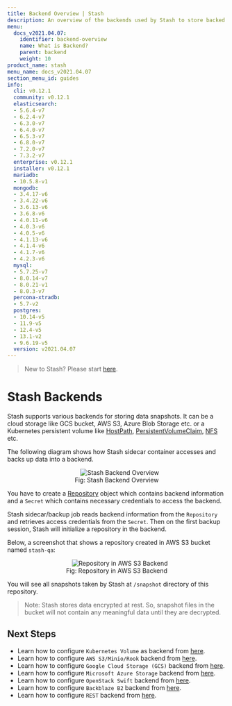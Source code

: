 ```yaml
---
title: Backend Overview | Stash
description: An overview of the backends used by Stash to store backed up data.
menu:
  docs_v2021.04.07:
    identifier: backend-overview
    name: What is Backend?
    parent: backend
    weight: 10
product_name: stash
menu_name: docs_v2021.04.07
section_menu_id: guides
info:
  cli: v0.12.1
  community: v0.12.1
  elasticsearch:
  - 5.6.4-v7
  - 6.2.4-v7
  - 6.3.0-v7
  - 6.4.0-v7
  - 6.5.3-v7
  - 6.8.0-v7
  - 7.2.0-v7
  - 7.3.2-v7
  enterprise: v0.12.1
  installer: v0.12.1
  mariadb:
  - 10.5.8-v1
  mongodb:
  - 3.4.17-v6
  - 3.4.22-v6
  - 3.6.13-v6
  - 3.6.8-v6
  - 4.0.11-v6
  - 4.0.3-v6
  - 4.0.5-v6
  - 4.1.13-v6
  - 4.1.4-v6
  - 4.1.7-v6
  - 4.2.3-v6
  mysql:
  - 5.7.25-v7
  - 8.0.14-v7
  - 8.0.21-v1
  - 8.0.3-v7
  percona-xtradb:
  - 5.7-v2
  postgres:
  - 10.14-v5
  - 11.9-v5
  - 12.4-v5
  - 13.1-v2
  - 9.6.19-v5
  version: v2021.04.07
---
```


> New to Stash? Please start [here](/docs/v2021.04.07/concepts/README).

# Stash Backends

Stash supports various backends for storing data snapshots. It can be a cloud storage like GCS bucket, AWS S3, Azure Blob Storage etc. or a Kubernetes persistent volume like [HostPath](https://kubernetes.io/docs/concepts/storage/volumes/#hostpath), [PersistentVolumeClaim](https://kubernetes.io/docs/concepts/storage/volumes/#persistentvolumeclaim), [NFS](https://kubernetes.io/docs/concepts/storage/volumes/#nfs) etc.

The following diagram shows how Stash sidecar container accesses and backs up data into a backend.

<figure align="center">
  <img alt="Stash Backend Overview" src="/docs/v2021.04.07/images/guides/latest/backends/backend_overview.svg">
  <figcaption align="center">Fig: Stash Backend Overview</figcaption>
</figure>

You have to create a [Repository](/docs/v2021.04.07/concepts/crds/repository) object which contains backend information and a `Secret` which contains necessary credentials to access the backend.

Stash sidecar/backup job reads backend information from the `Repository` and retrieves access credentials from the `Secret`. Then on the first backup session, Stash will initialize a repository in the backend.

Below, a screenshot that shows a repository created in AWS S3 bucket named `stash-qa`:

<figure align="center">
  <img alt="Repository in AWS S3 Backend" src="/docs/v2021.04.07/images/guides/latest/backends/s3_repository.png">
  <figcaption align="center">Fig: Repository in AWS S3 Backend</figcaption>
</figure>

You will see all snapshots taken by Stash at `/snapshot` directory of this repository.

> Note: Stash stores data encrypted at rest. So, snapshot files in the bucket will not contain any meaningful data until they are decrypted.

## Next Steps

- Learn how to configure `Kubernetes Volume` as backend from [here](/docs/v2021.04.07/guides/latest/backends/local).
- Learn how to configure `AWS S3/Minio/Rook` backend from [here](/docs/v2021.04.07/guides/latest/backends/s3).
- Learn how to configure `Google Cloud Storage (GCS)` backend from [here](/docs/v2021.04.07/guides/latest/backends/gcs).
- Learn how to configure `Microsoft Azure Storage` backend from [here](/docs/v2021.04.07/guides/latest/backends/azure).
- Learn how to configure `OpenStack Swift` backend from [here](/docs/v2021.04.07/guides/latest/backends/swift).
- Learn how to configure `Backblaze B2` backend from [here](/docs/v2021.04.07/guides/latest/backends/b2).
- Learn how to configure `REST` backend from [here](/docs/v2021.04.07/guides/latest/backends/rest).
